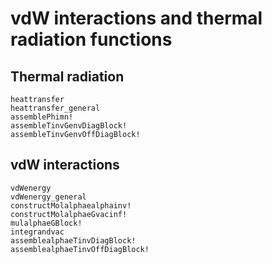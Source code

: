 # vdW interactions and thermal radiation functions

## Thermal radiation

```@docs
heattransfer
heattransfer_general
assemblePhimn!
assembleTinvGenvDiagBlock!
assembleTinvGenvOffDiagBlock!
```

## vdW interactions

```@docs
vdWenergy
vdWenergy_general
constructMolalphaealphainv!
constructMolalphaeGvacinf!
mulalphaeGBlock!
integrandvac
assemblealphaeTinvDiagBlock!
assemblealphaeTinvOffDiagBlock!
```